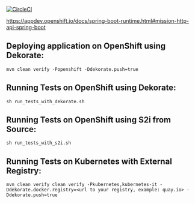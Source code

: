 [![CircleCI](https://circleci.com/gh/snowdrop/rest-http-example/tree/master.svg?style=shield)](https://circleci.com/gh/snowdrop/rest-http-example/tree/master)

https://appdev.openshift.io/docs/spring-boot-runtime.html#mission-http-api-spring-boot

## Deploying application on OpenShift using Dekorate:

```
mvn clean verify -Popenshift -Ddekorate.push=true
```

## Running Tests on OpenShift using Dekorate:

```
sh run_tests_with_dekorate.sh
```

## Running Tests on OpenShift using S2i from Source:

```
sh run_tests_with_s2i.sh
```

## Running Tests on Kubernetes with External Registry:

```
mvn clean verify clean verify -Pkubernetes,kubernetes-it -Ddekorate.docker.registry=<url to your registry, example: quay.io> -Ddekorate.push=true
```
